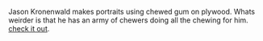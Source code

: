 ---
layout: post
wordpress_id: 17
wordpress_url: http://noesbueno.com/tidbits/?p=17
date: '2005-08-18 17:15:35 -0500'
date_gmt: '2005-08-18 22:15:35 -0500'
body: |
  <p>Jason Kronenwald makes portraits using chewed gum on plywood.  Whats weirder is that he has an army of chewers doing all the chewing for him.  <a href="http://www.gumblondes.com/">check it out</a>.</p>
---